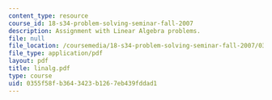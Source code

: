 ```yaml
---
content_type: resource
course_id: 18-s34-problem-solving-seminar-fall-2007
description: Assignment with Linear Algebra problems.
file: null
file_location: /coursemedia/18-s34-problem-solving-seminar-fall-2007/0355f58fb3643423b1267eb439fddad1_linalg.pdf
file_type: application/pdf
layout: pdf
title: linalg.pdf
type: course
uid: 0355f58f-b364-3423-b126-7eb439fddad1
---
```


